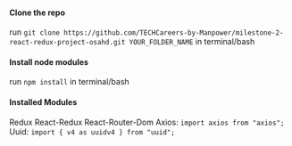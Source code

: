 #### Clone the repo

run `git clone https://github.com/TECHCareers-by-Manpower/milestone-2-react-redux-project-osahd.git YOUR_FOLDER_NAME` in terminal/bash

#### Install node modules

run `npm install` in terminal/bash

#### Installed Modules

Redux
React-Redux
React-Router-Dom
Axios: `import axios from "axios";`
Uuid: `import { v4 as uuidv4 } from "uuid";`
